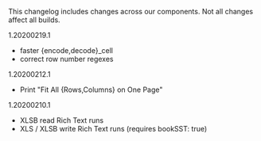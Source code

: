 This changelog includes changes across our components.  Not all changes affect
all builds.

1.20200219.1

- faster {encode,decode}\_cell
- correct row number regexes

1.20200212.1

- Print "Fit All {Rows,Columns} on One Page"

1.20200210.1

- XLSB read Rich Text runs
- XLS / XLSB write Rich Text runs (requires bookSST: true)

